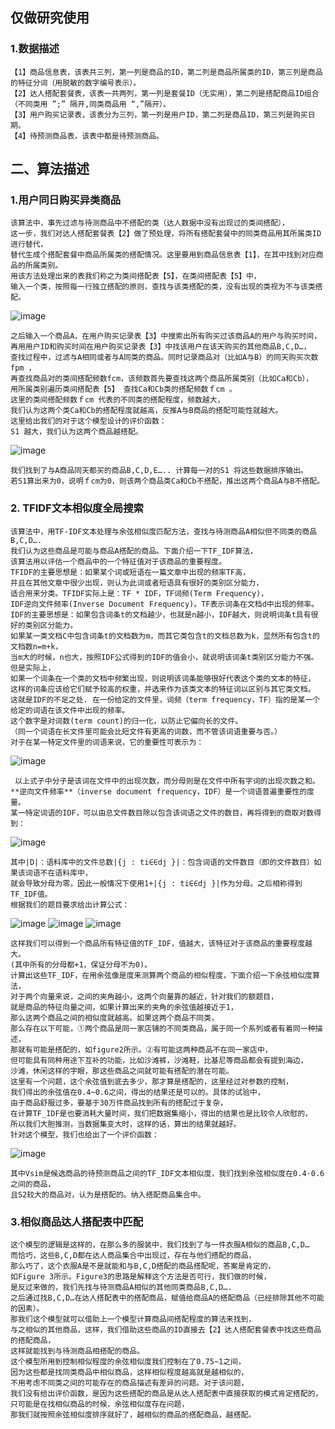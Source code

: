 ## 仅做研究使用
### 1.数据描述 
    【1】商品信息表，该表共三列，第一列是商品的ID，第二列是商品所属类的ID，第三列是商品的特征分词（用脱敏的数字编号表示）。
    【2】达人搭配套餐表，该表一共两列，第一列是套餐ID（无实用），第二列是搭配商品ID组合（不同类用 ”;” 隔开,同类商品用 “,”隔开）。
    【3】用户购买记录表，该表分为三列，第一列是用户ID，第二列是商品ID，第三列是购买日期。
    【4】待预测商品表，该表中都是待预测商品。
## 二、算法描述
### 1.用户同日购买异类商品
    该算法中，事先过滤与待测商品中不搭配的类（达人数据中没有出现过的类间搭配），
    这一步，我们对达人搭配套餐表【2】做了预处理，将所有搭配套餐中的同类商品用其所属类ID进行替代，
    替代生成个搭配套餐中商品所属类的搭配情况。这里要用到商品信息表【1】，在其中找到对应商品的所属类别。
    用该方法处理出来的表我们称之为类间搭配表【5】，在类间搭配表【5】中，
    输入一个类，按照每一行独立搭配的原则，查找与该类搭配的类，没有出现的类视为不与该类搭配。

   ![image](https://github.com/haodong-liu/-/blob/master/pic/3.png)

    之后输入一个商品A，在用户购买记录表【3】中搜索出所有购买过该商品A的用户与购买时间，
    再用用户ID和购买时间在用户购买记录表【3】中找该用户在该天购买的其他商品B,C,D…，
    查找过程中，过滤与A相同或者与A同类的商品。同时记录商品对（比如A与B）的同天购买次数fpm ，
    再查找商品对的类间搭配频数fcm，该频数首先要查找这两个商品所属类别（比如Ca和Cb），
    用所属类别遍历类间搭配表【5】 查找Ca和Cb类的搭配频数ｆcm 。
    这里的类间搭配频数ｆcm 代表的不同类的搭配程度，频数越大，
    我们认为这两个类Ca和Cb的搭配程度就越高，反推A与B商品的搭配可能性就越大。
    这里给出我们的对于这个模型设计的评价函数：
    S1 越大，我们认为这两个商品越搭配。
    
   ![image](https://github.com/haodong-liu/-/blob/master/pic/4.jpg)

    我们找到了与A商品同天都买的商品B,C,D,E….. 计算每一对的S1 将这些数据排序输出。
    若S1算出来为0，说明ｆcm为0，则该两个商品类Ca和Cb不搭配，推出这两个商品A与B不搭配。

### 2. TFIDF文本相似度全局搜索
    该算法中，用TF-IDF文本处理与余弦相似度匹配方法，查找与待测商品A相似但不同类的商品B,C,D….
    我们认为这些商品是可能与商品A搭配的商品。下面介绍一下TF_IDF算法，
    该算法用以评估一个商品中的一个特征值对于该商品的重要程度。
    TFIDF的主要思想是：如果某个词或短语在一篇文章中出现的频率TF高，
    并且在其他文章中很少出现，则认为此词或者短语具有很好的类别区分能力，
    适合用来分类。TFIDF实际上是：TF * IDF，TF词频(Term Frequency)，
    IDF逆向文件频率(Inverse Document Frequency)。TF表示词条在文档d中出现的频率。
    IDF的主要思想是：如果包含词条t的文档越少，也就是n越小，IDF越大，则说明词条t具有很好的类别区分能力。
    如果某一类文档C中包含词条t的文档数为m，而其它类包含t的文档总数为k，显然所有包含t的文档数n=m+k，
    当m大的时候，n也大，按照IDF公式得到的IDF的值会小，就说明该词条t类别区分能力不强。但是实际上，
    如果一个词条在一个类的文档中频繁出现，则说明该词条能够很好代表这个类的文本的特征，
    这样的词条应该给它们赋予较高的权重，并选来作为该类文本的特征词以区别与其它类文档。
    这就是IDF的不足之处. 在一份给定的文件里，词频（term frequency，TF）指的是某一个给定的词语在该文件中出现的频率。
    这个数字是对词数(term count)的归一化，以防止它偏向长的文件。
    （同一个词语在长文件里可能会比短文件有更高的词数，而不管该词语重要与否。）
    对于在某一特定文件里的词语来说，它的重要性可表示为：
    
![image](https://github.com/haodong-liu/-/blob/master/pic/5.jpg)

     以上式子中分子是该词在文件中的出现次数，而分母则是在文件中所有字词的出现次数之和。
    **逆向文件频率**（inverse document frequency，IDF）是一个词语普遍重要性的度量。
    某一特定词语的IDF，可以由总文件数目除以包含该词语之文件的数目，再将得到的商取对数得到：
![image](https://github.com/haodong-liu/-/blob/master/pic/6.jpg)

    其中|D|：语料库中的文件总数|{j : ti∈∈dj }|：包含词语的文件数目（即的文件数目）如果该词语不在语料库中，
    就会导致分母为零，因此一般情况下使用1+|{j : ti∈∈dj }|作为分母。之后相称得到TF_IDF值。
    根据我们的题目要求给出计算公式：
![image](https://github.com/haodong-liu/-/blob/master/pic/7.png)
![image](https://github.com/haodong-liu/-/blob/master/pic/8.png)
![image](https://github.com/haodong-liu/-/blob/master/pic/9.png)

    这样我们可以得到一个商品所有特征值的TF_IDF，值越大，该特征对于该商品的重要程度越大。
    (其中所有的分母都+1，保证分母不为0)。
    计算出这些TF_IDF，在用余弦像是度来测算两个商品的相似程度，下面介绍一下余弦相似度算法，
    对于两个向量来说，之间的夹角越小，这两个向量靠的越近，针对我们的额题目，
    就是商品的特征向量之间，如果计算出来的夹角的余弦值越接近于1，
    那么这两个商品之间的相似度就越高。如果这两个商品不同类，
    那么存在以下可能，①两个商品是同一家店铺的不同类商品，属于同一个系列或者有着同一种描述，
    那就有可能是搭配的，如figure2所示。②有可能这两种商品不在同一家店中，
    但可能具有同种用途下互补的功能，比如沙滩裤，沙滩鞋，比基尼等商品都会有提到海边，
    沙滩，休闲这样的字眼，那这些商品之间就可能有搭配的潜在可能。 
    这里有一个问题，这个余弦值到底去多少，那才算是搭配的，这里经过对参数的控制，
    我们得出的余弦值在0.4~0.6之间，得出的结果还是可以的。具体的试验中，
    由于商品舒服过多，要基于30万件商品找到所有的搭配过于复杂，
    在计算TF_IDF是也要消耗大量时间，我们把数据集缩小，得出的结果也是比较令人欣慰的，
    所以我们大胆推测，当数据集变大时，这样的话，算出的结果就越好。
    针对这个模型，我们也给出了一个评价函数：
![image](https://github.com/haodong-liu/-/blob/master/pic/11.png)

    其中Vsim是候选商品的待预测商品之间的TF_IDF文本相似度，我们找到余弦相似度在0.4·0.6之间的商品，
    且S2较大的商品对，认为是搭配的。纳入搭配商品集合中。

### 3.相似商品达人搭配表中匹配
    这个模型的逻辑是这样的，在那么多的服装中，我们找到了与一件衣服A相似的商品B,C,D…
    而恰巧，这些B,C,D都在达人商品集合中出现过，存在与他们搭配的商品，
    那么巧了，这个衣服A是不是就能和与B,C,D搭配的商品搭配呢，答案是肯定的，
    如Figure 3所示。Figure3的思路是解释这个方法是否可行，我们做的时候，
    是反过来做的，我们先找与待测商品A相似的其他同类商品B,C,D….
    之后通过找B,C,D…在达人搭配表中的搭配商品，赋值给商品A的搭配商品（已经排除其他不可能的因素）。
    那我们这个模型就可以借助上一个模型计算商品间搭配程度的算法来找到，
    与之相似的其他商品，这样，我们借助这些商品的ID直接去【2】达人搭配套餐表中找这些商品的搭配商品，
    这样就能找到与待测商品相搭配的商品。
    这个模型所用到控制相似程度的余弦相似度我们控制在了0.75~1之间，
    因为这些都是找同类商品中相似商品，这样相似程度越高就是越相似的，
    不用考虑不同类之间的可能存在的商品描述有差异的问题。对于该问题，
    我们没有给出评价函数，是因为这些搭配的商品是从达人搭配表中直接获取的模式肯定搭配的，
    只可能是在找相似商品的时候，余弦相似度存在问题，
    那我们就按照余弦相似度排序就好了，越相似的商品的搭配商品，越搭配。

